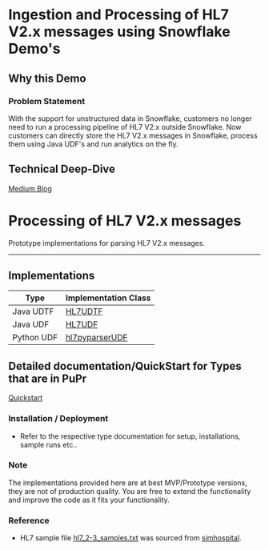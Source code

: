 # Ingestion and Processing of HL7 V2.x messages using Snowflake Demo's

## Why this Demo
### Problem Statement
With the support for unstructured data in Snowflake, customers no longer need to run a processing pipeline of HL7 V2.x outside Snowflake. Now customers can directly store the HL7 V2.x messages in Snowflake, process them using Java UDF's and run analytics on the fly. 


## Technical Deep-Dive

[Medium Blog](https://medium.com/snowflake/hl7-ingestion-and-processing-architectural-patterns-with-snowflake-3703b8c08ea4)

# Processing of HL7 V2.x messages

Prototype implementations for parsing HL7 V2.x messages.

---
## Implementations

| Type          | Implementation Class                                                             | 
|---------------|----------------------------------------------------------------------------------|
| Java UDTF     | [HL7UDTF](./src/main/java/com/snowflake/labs/hl7/HL7UDTF.java)                   |
| Java UDF      | [HL7UDF](./src/main/java/com/snowflake/labs/hl7/HL7UDF.java)                     |
| Python UDF    | [hl7pyparserUDF](./src/main/python/hl7pyparserUDF.py)                            |


## Detailed documentation/QuickStart for Types that are in PuPr
[Quickstart](doc/hl7/ProcessingHL7V2MessageswithSnowflake-PuPrFeatures.md)

### Installation / Deployment
* Refer to the respective type documentation for setup, installations, sample runs etc..

### Note 
The implementations provided here are at best MVP/Prototype versions, they are not of
production quality. You are free to extend the functionality and improve the code as it fits your functionality.

### Reference
- HL7 sample file [hl7_2-3_samples.txt](src/test/data/hl7/hl7_2-3_samples.txt) was sourced from [simhospital](https://github.com/google/simhospital/blob/master/docs/sample.md).
